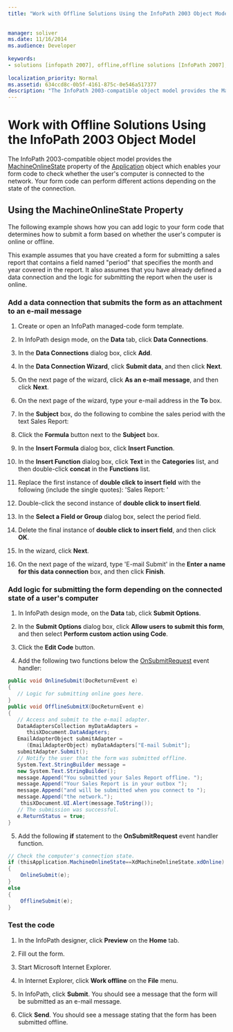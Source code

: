 ```yaml
---
title: "Work with Offline Solutions Using the InfoPath 2003 Object Model"
 
 
manager: soliver
ms.date: 11/16/2014
ms.audience: Developer
 
keywords:
- solutions [infopath 2007], offline,offline solutions [InfoPath 2007], InfoPath 2003-compatible form templates,InfoPath 2003-compatible form templates, offline solutions
 
localization_priority: Normal
ms.assetid: 634ccd8c-0b5f-4161-875c-0e546a517377
description: "The InfoPath 2003-compatible object model provides the MachineOnlineState property of the Application object which enables your form code to check whether the user's computer is connected to the network. Your form code can perform different actions depending on the state of the connection."
---
```


# Work with Offline Solutions Using the InfoPath 2003 Object Model

The InfoPath 2003-compatible object model provides the [MachineOnlineState](https://msdn.microsoft.com/library/Microsoft.Office.Interop.InfoPath.SemiTrust._Application2.MachineOnlineState.aspx) property of the [Application](https://msdn.microsoft.com/library/Microsoft.Office.Interop.InfoPath.SemiTrust.Application.aspx) object which enables your form code to check whether the user's computer is connected to the network. Your form code can perform different actions depending on the state of the connection. 
  
## Using the MachineOnlineState Property

The following example shows how you can add logic to your form code that determines how to submit a form based on whether the user's computer is online or offline.
  
This example assumes that you have created a form for submitting a sales report that contains a field named "period" that specifies the month and year covered in the report. It also assumes that you have already defined a data connection and the logic for submitting the report when the user is online.
  
### Add a data connection that submits the form as an attachment to an e-mail message

1. Create or open an InfoPath managed-code form template.
    
2. In InfoPath design mode, on the **Data** tab, click **Data Connections**.
    
3. In the **Data Connections** dialog box, click **Add**.
    
4. In the **Data Connection Wizard**, click **Submit data**, and then click **Next**.
    
5. On the next page of the wizard, click **As an e-mail message**, and then click **Next**.
    
6. On the next page of the wizard, type your e-mail address in the **To** box. 
    
7. In the **Subject** box, do the following to combine the sales period with the text Sales Report: 
    
1. Click the **Formula** button next to the **Subject** box. 
    
2. In the **Insert Formula** dialog box, click **Insert Function**.
    
3. In the **Insert Function** dialog box, click **Text** in the **Categories** list, and then double-click **concat** in the **Functions** list. 
    
4. Replace the first instance of **double click to insert field** with the following (include the single quotes): 'Sales Report: ' 
    
5. Double-click the second instance of **double click to insert field**.
    
6. In the **Select a Field or Group** dialog box, select the period field. 
    
7. Delete the final instance of **double click to insert field**, and then click **OK**.
    
8. In the wizard, click **Next**.
    
9. On the next page of the wizard, type 'E-mail Submit' in the **Enter a name for this data connection** box, and then click **Finish**.
    
### Add logic for submitting the form depending on the connected state of a user's computer

1. In InfoPath design mode, on the **Data** tab, click **Submit Options**.
    
2. In the **Submit Options** dialog box, click **Allow users to submit this form**, and then select **Perform custom action using Code**.
    
3. Click the **Edit Code** button. 
    
4. Add the following two functions below the [OnSubmitRequest](https://msdn.microsoft.com/library/Microsoft.Office.Interop.InfoPath.SemiTrust._XDocumentEventSink2_Event.OnSubmitRequest.aspx) event handler: 
    
  ```cs
  public void OnlineSubmit(DocReturnEvent e)
  {
     // Logic for submitting online goes here.
  }
  public void OfflineSubmitX(DocReturnEvent e)
  {
     // Access and submit to the e-mail adapter.
     DataAdaptersCollection myDataAdapters = 
        thisXDocument.DataAdapters;
     EmailAdapterObject submitAdapter = 
        (EmailAdapterObject) myDataAdapters["E-mail Submit"];
     submitAdapter.Submit();
     // Notify the user that the form was submitted offline.
     System.Text.StringBuilder message = 
     new System.Text.StringBuilder();
     message.Append("You submitted your Sales Report offline. ");
     message.Append("Your Sales Report is in your outbox ");
     message.Append("and will be submitted when you connect to ");
     message.Append("the network.");
      thisXDocument.UI.Alert(message.ToString());
     // The submission was successful.
     e.ReturnStatus = true;
  }
  ```

5. Add the following **if** statement to the **OnSubmitRequest** event handler function. 
    
  ```cs
  // Check the computer's connection state.
  if (thisApplication.MachineOnlineState==XdMachineOnlineState.xdOnline)
  {
      OnlineSubmit(e);
  }
  else
  {
      OfflineSubmit(e);
  }
  ```

### Test the code

1. In the InfoPath designer, click **Preview** on the **Home** tab. 
    
2. Fill out the form.
    
3. Start Microsoft Internet Explorer.
    
4. In Internet Explorer, click **Work offline** on the **File** menu. 
    
5. In InfoPath, click **Submit**. You should see a message that the form will be submitted as an e-mail message.
    
6. Click **Send**. You should see a message stating that the form has been submitted offline.
    

